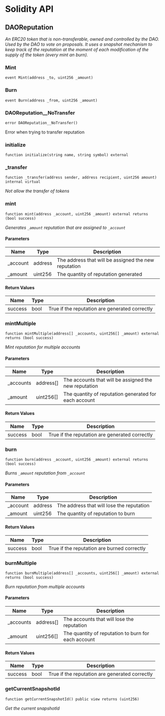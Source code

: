 # Solidity API

## DAOReputation

_An ERC20 token that is non-transferable, owned and controlled by the DAO.
Used by the DAO to vote on proposals.
It uses a snapshot mechanism to keep track of the reputation at the moment of
each modification of the supply of the token (every mint an burn)._

### Mint

```solidity
event Mint(address _to, uint256 _amount)
```

### Burn

```solidity
event Burn(address _from, uint256 _amount)
```

### DAOReputation__NoTransfer

```solidity
error DAOReputation__NoTransfer()
```

Error when trying to transfer reputation

### initialize

```solidity
function initialize(string name, string symbol) external
```

### _transfer

```solidity
function _transfer(address sender, address recipient, uint256 amount) internal virtual
```

_Not allow the transfer of tokens_

### mint

```solidity
function mint(address _account, uint256 _amount) external returns (bool success)
```

_Generates `_amount` reputation that are assigned to `_account`_

#### Parameters

| Name | Type | Description |
| ---- | ---- | ----------- |
| _account | address | The address that will be assigned the new reputation |
| _amount | uint256 | The quantity of reputation generated |

#### Return Values

| Name | Type | Description |
| ---- | ---- | ----------- |
| success | bool | True if the reputation are generated correctly |

### mintMultiple

```solidity
function mintMultiple(address[] _accounts, uint256[] _amount) external returns (bool success)
```

_Mint reputation for multiple accounts_

#### Parameters

| Name | Type | Description |
| ---- | ---- | ----------- |
| _accounts | address[] | The accounts that will be assigned the new reputation |
| _amount | uint256[] | The quantity of reputation generated for each account |

#### Return Values

| Name | Type | Description |
| ---- | ---- | ----------- |
| success | bool | True if the reputation are generated correctly |

### burn

```solidity
function burn(address _account, uint256 _amount) external returns (bool success)
```

_Burns `_amount` reputation from `_account`_

#### Parameters

| Name | Type | Description |
| ---- | ---- | ----------- |
| _account | address | The address that will lose the reputation |
| _amount | uint256 | The quantity of reputation to burn |

#### Return Values

| Name | Type | Description |
| ---- | ---- | ----------- |
| success | bool | True if the reputation are burned correctly |

### burnMultiple

```solidity
function burnMultiple(address[] _accounts, uint256[] _amount) external returns (bool success)
```

_Burn reputation from multiple accounts_

#### Parameters

| Name | Type | Description |
| ---- | ---- | ----------- |
| _accounts | address[] | The accounts that will lose the reputation |
| _amount | uint256[] | The quantity of reputation to burn for each account |

#### Return Values

| Name | Type | Description |
| ---- | ---- | ----------- |
| success | bool | True if the reputation are generated correctly |

### getCurrentSnapshotId

```solidity
function getCurrentSnapshotId() public view returns (uint256)
```

_Get the current snapshotId_

